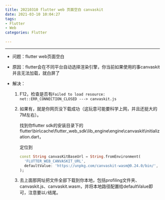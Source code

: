 ```yaml
---
title: 20210310 flutter web 页面空白 canvaskit
date: 2021-03-10 10:04:27
tags: 
- Flutter
- Web
categories: Flutter
 
---
```


------

- 问题：flutter web页面空白

- 原因：flutter会在不同平台自动选择渲染引擎，你当前如果使用的事canvaskit并且无法加载，就白屏了

- 解决：

  1. F12，检查是否有`Failed to load resource: net::ERR_CONNECTION_CLOSED ---> canvaskit.js`

  2. 如果有，就是你网页没下载成功（这玩意可能要科学上网，并且还挺大的 7M左右）。

     找到你flutter sdk的安装目录下的flutter\bin\cache\flutter_web_sdk\lib\_engine\engine\canvaskit\initialization.dart，

     定位到

     ```dart
     const String canvasKitBaseUrl = String.fromEnvironment(
       'FLUTTER_WEB_CANVASKIT_URL',
       defaultValue: 'https://unpkg.com/canvaskit-wasm@0.24.0/bin/',
     );
     ```

  3.  去上面那网址把文件全部下载到你本地，包括profiling文件夹、canvaskit.js、canvaskit.wasm，并将本地路径配置给defaultValue即可，注意要以`/`结尾。

